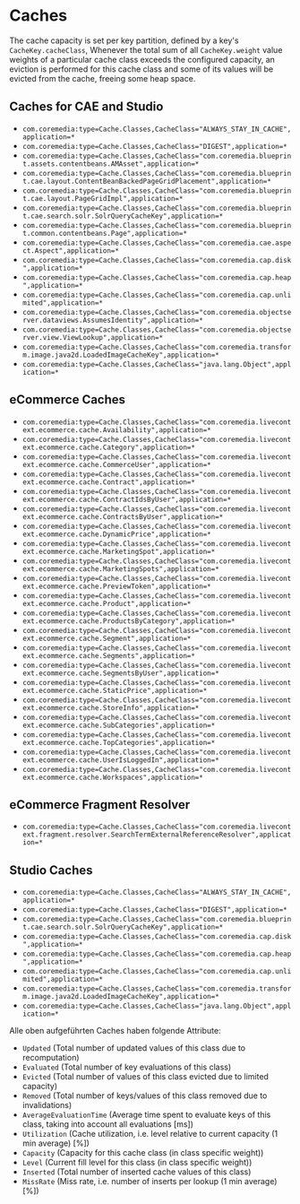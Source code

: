 # Caches

The cache capacity is set per key partition, defined by a key's `CacheKey.cacheClass`,
Whenever the total sum of all `CacheKey.weight` value weights of a particular cache class exceeds the configured capacity,
an eviction is performed for this cache class and some of its values will be evicted from the cache, freeing some heap space.



## Caches for CAE and Studio

- `com.coremedia:type=Cache.Classes,CacheClass="ALWAYS_STAY_IN_CACHE",application=*`
- `com.coremedia:type=Cache.Classes,CacheClass="DIGEST",application=*`
- `com.coremedia:type=Cache.Classes,CacheClass="com.coremedia.blueprint.assets.contentbeans.AMAsset",application=*`
- `com.coremedia:type=Cache.Classes,CacheClass="com.coremedia.blueprint.cae.layout.ContentBeanBackedPageGridPlacement",application=*`
- `com.coremedia:type=Cache.Classes,CacheClass="com.coremedia.blueprint.cae.layout.PageGridImpl",application=*`
- `com.coremedia:type=Cache.Classes,CacheClass="com.coremedia.blueprint.cae.search.solr.SolrQueryCacheKey",application=*`
- `com.coremedia:type=Cache.Classes,CacheClass="com.coremedia.blueprint.common.contentbeans.Page",application=*`
- `com.coremedia:type=Cache.Classes,CacheClass="com.coremedia.cae.aspect.Aspect",application=*`
- `com.coremedia:type=Cache.Classes,CacheClass="com.coremedia.cap.disk",application=*`
- `com.coremedia:type=Cache.Classes,CacheClass="com.coremedia.cap.heap",application=*`
- `com.coremedia:type=Cache.Classes,CacheClass="com.coremedia.cap.unlimited",application=*`
- `com.coremedia:type=Cache.Classes,CacheClass="com.coremedia.objectserver.dataviews.AssumesIdentity",application=*`
- `com.coremedia:type=Cache.Classes,CacheClass="com.coremedia.objectserver.view.ViewLookup",application=*`
- `com.coremedia:type=Cache.Classes,CacheClass="com.coremedia.transform.image.java2d.LoadedImageCacheKey",application=*`
- `com.coremedia:type=Cache.Classes,CacheClass="java.lang.Object",application=*`


## eCommerce Caches

- `com.coremedia:type=Cache.Classes,CacheClass="com.coremedia.livecontext.ecommerce.cache.Availability",application=*`
- `com.coremedia:type=Cache.Classes,CacheClass="com.coremedia.livecontext.ecommerce.cache.Category",application=*`
- `com.coremedia:type=Cache.Classes,CacheClass="com.coremedia.livecontext.ecommerce.cache.CommerceUser",application=*`
- `com.coremedia:type=Cache.Classes,CacheClass="com.coremedia.livecontext.ecommerce.cache.Contract",application=*`
- `com.coremedia:type=Cache.Classes,CacheClass="com.coremedia.livecontext.ecommerce.cache.ContractIdsByUser",application=*`
- `com.coremedia:type=Cache.Classes,CacheClass="com.coremedia.livecontext.ecommerce.cache.ContractsByUser",application=*`
- `com.coremedia:type=Cache.Classes,CacheClass="com.coremedia.livecontext.ecommerce.cache.DynamicPrice",application=*`
- `com.coremedia:type=Cache.Classes,CacheClass="com.coremedia.livecontext.ecommerce.cache.MarketingSpot",application=*`
- `com.coremedia:type=Cache.Classes,CacheClass="com.coremedia.livecontext.ecommerce.cache.MarketingSpots",application=*`
- `com.coremedia:type=Cache.Classes,CacheClass="com.coremedia.livecontext.ecommerce.cache.PreviewToken",application=*`
- `com.coremedia:type=Cache.Classes,CacheClass="com.coremedia.livecontext.ecommerce.cache.Product",application=*`
- `com.coremedia:type=Cache.Classes,CacheClass="com.coremedia.livecontext.ecommerce.cache.ProductsByCategory",application=*`
- `com.coremedia:type=Cache.Classes,CacheClass="com.coremedia.livecontext.ecommerce.cache.Segment",application=*`
- `com.coremedia:type=Cache.Classes,CacheClass="com.coremedia.livecontext.ecommerce.cache.Segments",application=*`
- `com.coremedia:type=Cache.Classes,CacheClass="com.coremedia.livecontext.ecommerce.cache.SegmentsByUser",application=*`
- `com.coremedia:type=Cache.Classes,CacheClass="com.coremedia.livecontext.ecommerce.cache.StaticPrice",application=*`
- `com.coremedia:type=Cache.Classes,CacheClass="com.coremedia.livecontext.ecommerce.cache.StoreInfo",application=*`
- `com.coremedia:type=Cache.Classes,CacheClass="com.coremedia.livecontext.ecommerce.cache.SubCategories",application=*`
- `com.coremedia:type=Cache.Classes,CacheClass="com.coremedia.livecontext.ecommerce.cache.TopCategories",application=*`
- `com.coremedia:type=Cache.Classes,CacheClass="com.coremedia.livecontext.ecommerce.cache.UserIsLoggedIn",application=*`
- `com.coremedia:type=Cache.Classes,CacheClass="com.coremedia.livecontext.ecommerce.cache.Workspaces",application=*`


## eCommerce Fragment Resolver

- `com.coremedia:type=Cache.Classes,CacheClass="com.coremedia.livecontext.fragment.resolver.SearchTermExternalReferenceResolver",application=*`


## Studio Caches

- `com.coremedia:type=Cache.Classes,CacheClass="ALWAYS_STAY_IN_CACHE",application=*`
- `com.coremedia:type=Cache.Classes,CacheClass="DIGEST",application=*`
- `com.coremedia:type=Cache.Classes,CacheClass="com.coremedia.blueprint.cae.search.solr.SolrQueryCacheKey",application=*`
- `com.coremedia:type=Cache.Classes,CacheClass="com.coremedia.cap.disk",application=*`
- `com.coremedia:type=Cache.Classes,CacheClass="com.coremedia.cap.heap",application=*`
- `com.coremedia:type=Cache.Classes,CacheClass="com.coremedia.cap.unlimited",application=*`
- `com.coremedia:type=Cache.Classes,CacheClass="com.coremedia.transform.image.java2d.LoadedImageCacheKey",application=*`
- `com.coremedia:type=Cache.Classes,CacheClass="java.lang.Object",application=*`




Alle oben aufgeführten Caches haben folgende Attribute:

- `Updated` (Total number of updated values of this class due to recomputation)
- `Evaluated` (Total number of key evaluations of this class)
- `Evicted` (Total number of values of this class evicted due to limited capacity)
- `Removed` (Total number of keys/values of this class removed due to invalidations)
- `AverageEvaluationTime` (Average time spent to evaluate keys of this class, taking into account all evaluations [ms])
- `Utilization` (Cache utilization, i.e. level relative to current capacity (1 min average) [%])
- `Capacity` (Capacity for this cache class (in class specific weight))
- `Level` (Current fill level for this class (in class specific weight))
- `Inserted` (Total number of inserted cache values of this class)
- `MissRate` (Miss rate, i.e. number of inserts per lookup (1 min average) [%])

